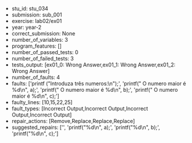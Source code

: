 - stu_id: stu_034	       
- submission: sub_001
- exercise: lab02/ex01
- year: year-2
- correct_submission: None
- number_of_variables: 3
- program_features: [] 
- number_of_passed_tests: 0
- number_of_failed_tests: 3
- tests_output: [ex01_0: Wrong Answer,ex01_1: Wrong Answer,ex01_2: Wrong Answer]
- number_of_faults: 4
- faults: ['printf ("Introduza três numeros:\n");', 'printf(" O numero maior é %d\n", a);', 'printf(" O numero maior é %d\n", b);', 'printf(" O numero maior é %d\n", c);']
- faulty_lines: [10,15,22,25]
- fault_types: [Incorrect Output,Incorrect Output,Incorrect Output,Incorrect Output]
- repair_actions: [Remove,Replace,Replace,Replace] 
- suggested_repairs: ['', 'printf("%d\n", a);', 'printf("%d\n", b);', 'printf("%d\n", c);']
